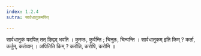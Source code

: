 ```yaml
---
index: 1.2.4
sutra: सार्वधातुकमपित्

---
```

सार्वधातुकं यदपित् तत् ङिद्वद् भवति । कुरुतः, कुर्वन्ति ; चिनुतः, चिन्वन्ति । सार्वधातुकम् इति किम् ? कर्ता, कर्तुम्, कर्तव्यम् । अपितिति किम् ? करोति, करोषि, करोमि ॥